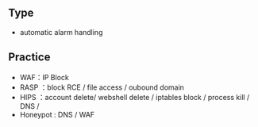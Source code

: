 ## Type
- automatic alarm handling


## Practice
- WAF：IP Block
- RASP ：block RCE / file access / oubound domain
- HIPS ：account delete/ webshell delete / iptables block / process kill / DNS / 
- Honeypot : DNS / WAF


